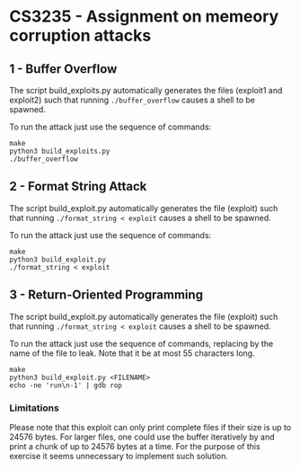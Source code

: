 # CS3235 - Assignment on memeory corruption attacks

## 1 - Buffer Overflow 

The script build_exploits.py automatically generates the files (exploit1 and
exploit2) such that running `./buffer_overflow` causes a shell to be spawned.

To run the attack just use the sequence of commands:
```
make
python3 build_exploits.py
./buffer_overflow
```

## 2 - Format String Attack

The script build_exploit.py automatically generates the file (exploit) 
such that running `./format_string < exploit` causes a shell to be spawned.

To run the attack just use the sequence of commands:
```
make
python3 build_exploit.py
./format_string < exploit
```

## 3 - Return-Oriented Programming

The script build_exploit.py automatically generates the file (exploit) 
such that running `./format_string < exploit` causes a shell to be spawned.

To run the attack just use the sequence of commands, replacing <FILENAME> by the
name of the file to leak. Note that it be at most 55 characters long.
```
make
python3 build_exploit.py <FILENAME>
echo -ne 'run\n-1' | gdb rop
```

### Limitations

Please note that this exploit can only print complete files if their size is up 
to 24576 bytes. For larger files, one could use the buffer iteratively by and
print a chunk of up to 24576 bytes at a time. For the purpose of this exercise
it seems unnecessary to implement such solution.
